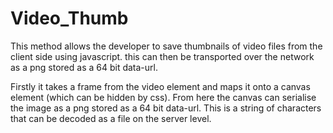 # Video_Thumb

This method allows the developer to save thumbnails of video files from the client side using javascript. this can then be transported over the network as a png stored as a 64 bit data-url. 

Firstly it takes a frame from the video element and maps it onto a canvas element (which can be hidden by css). From here the canvas can serialise the image as a png stored as a 64 bit data-url. This is a string of characters that can be decoded as a file on the server level.


